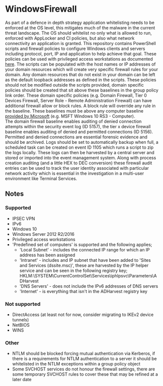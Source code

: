 # WindowsFirewall
As part of a defence in depth strategy application whitelisting needs to be enforced at the OS level, this mitigates much of the malware in the current threat landscape. The OS should whitelist no only what is allowed to run, enforced with AppLocker and CI policies, but also what network connectivity an application is granted. This repository contains PowerShell scripts and firewall policies to configure Windows clients and servers including protocol, port, IP and application to help achieve that goal. These policies can be used with privileged access workstations as documented [here](https://docs.microsoft.com/en-gb/windows-server/identity/securing-privileged-access/privileged-access-workstations).
The scripts can be populated with the host names or IP addresses of your domain resources which will create very specific firewall rules for your domain. Any domain resources that do not exist in your domain can be left as the default loopback addresses as defined in the scripts. 
These policies should not be modified outside the scripts provided, domain specific policies should be created that sit above these baselines in the group policy link order. These domain specific policies (e.g. Domain Firewall, Tier 0 Devices Firewall, Server Role - Remote Administration Firewall) can have additional firewall allow or block rules. A block rule will override any rule in the baseline.
These baselines must be above any computer baseline [provided by Microsoft](https://docs.microsoft.com/en-gb/windows/security/threat-protection/windows-security-baselines) (e.g. MSFT Windows 10 RS3 - Computer).  
The domain firewall baseline enables auditing of denied connection attempts within the security event log (ID 5157), the tier x device firewall baseline enables auditing of denied and permitted connections (ID 5156). Permitted and denied connections are essential forensic evidence and should be archived. Logs should be set to automatically backup when full, a scheduled task can be created on event ID 1105 which runs a script to zip the logs locally. These logs can then be harvested by a central server and stored or imported into the event management system. Along with process creation auditing (and a little HEX to DEC conversion) these firewall audit entries can be used to track the user identity associated with particular network activity which is essential in the investigation in a multi-user environment like Terminal Services.

## Notes
### Supported  
 - IPSEC VPN  
 - IPv6  
 - Windows 10  
 - Windows Server 2012 R2/2016  
 - Privileged access workstations  
 - 'Predefined set of computers' is supported and the following applies;  
   - 'Local Subnet' - includes the connected IP range for which an IP address has been assigned  
   - 'Intranet' - includes and IP subnet that have been added to 'Sites and Services (dssite.msc)', these are harvested by the IP helper service and can be seen in the following registry key;  
                  HKLM:\SYSTEM\CurrentControlSet\Services\iphlpsvc\Parameters\ADHarvest  
   - 'DNS Servers' - does not include the IPv6 addresses of DNS servers  
   - 'Internet' - is everything that isn't in the ADHarvest registry key  
### Not supported
 - DirectAccess (at least not for now, consider migrating to IKEv2 device tunnels)
 - NetBIOS  
 - WINS  
### Other
 - NTLM should be blocked forcing mutual authentication via Kerberos, if there is a requirements for NTLM authentication to a server it should be whitelisted in the NTLM exceptions within a group policy object  
 - Some SVCHOST services do not honour the firewall settings, there are some temporary SVCHOST rules to cover these that may be refined at a later date  
